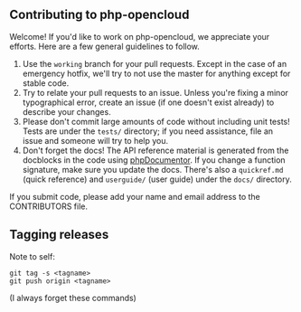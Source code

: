 Contributing to php-opencloud
-----------------------------

Welcome! If you'd like to work on php-opencloud, we appreciate your
efforts. Here are a few general guidelines to follow.

1. Use the `working` branch for your pull requests. Except in the case of
   an emergency hotfix, we'll try to not use the master for anything except
   for stable code.
2. Try to relate your pull requests to an issue. Unless you're fixing a
   minor typographical error, create an issue (if one doesn't exist already)
   to describe your changes.
3. Please don't commit large amounts of code without including unit tests!
   Tests are under the `tests/` directory; if you need assistance, file an
   issue and someone will try to help you.
4. Don't forget the docs! The API reference material is generated from the
   docblocks in the code using [phpDocumentor](http://phpdoc.org). If you
   change a function signature, make sure you update the docs. There's also
   a `quickref.md` (quick reference) and `userguide/` (user guide) under the
   `docs/` directory.

If you submit code, please add your name and email address to the
CONTRIBUTORS file.

## Tagging releases

Note to self:

	git tag -s <tagname>
	git push origin <tagname>

(I always forget these commands)
